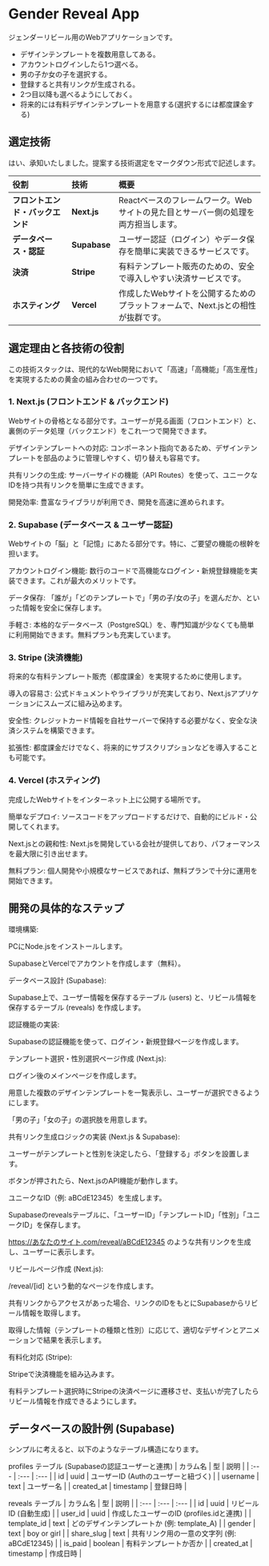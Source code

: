 # Gender Reveal App

ジェンダーリビール用のWebアプリケーションです。


* デザインテンプレートを複数用意してある。
* アカウントログインしたら1つ選べる。
* 男の子か女の子を選択する。
* 登録すると共有リンクが生成される。
* 2つ目以降も選べるようにしておく。
* 将来的には有料デザインテンプレートを用意する(選択するには都度課金する)

## 選定技術

はい、承知いたしました。提案する技術選定をマークダウン形式で記述します。

| 役割 | 技術 | 概要 |
| :--- | :--- | :--- |
| **フロントエンド・バックエンド** | **Next.js** | Reactベースのフレームワーク。Webサイトの見た目とサーバー側の処理を両方担当します。 |
| **データベース・認証** | **Supabase** | ユーザー認証（ログイン）やデータ保存を簡単に実装できるサービスです。 |
| **決済** | **Stripe** | 有料テンプレート販売のための、安全で導入しやすい決済サービスです。 |
| **ホスティング** | **Vercel** | 作成したWebサイトを公開するためのプラットフォームで、Next.jsとの相性が抜群です。 |

## 選定理由と各技術の役割
この技術スタックは、現代的なWeb開発において「高速」「高機能」「高生産性」を実現するための黄金の組み合わせの一つです。

### 1. Next.js (フロントエンド & バックエンド)
Webサイトの骨格となる部分です。ユーザーが見る画面（フロントエンド）と、裏側のデータ処理（バックエンド）をこれ一つで開発できます。

デザインテンプレートへの対応: コンポーネント指向であるため、デザインテンプレートを部品のように管理しやすく、切り替えも容易です。

共有リンクの生成: サーバーサイドの機能（API Routes）を使って、ユニークなIDを持つ共有リンクを簡単に生成できます。

開発効率: 豊富なライブラリが利用でき、開発を高速に進められます。

### 2. Supabase (データベース & ユーザー認証)
Webサイトの「脳」と「記憶」にあたる部分です。特に、ご要望の機能の根幹を担います。

アカウントログイン機能: 数行のコードで高機能なログイン・新規登録機能を実装できます。これが最大のメリットです。

データ保存: 「誰が」「どのテンプレートで」「男の子/女の子」を選んだか、といった情報を安全に保存します。

手軽さ: 本格的なデータベース（PostgreSQL）を、専門知識が少なくても簡単に利用開始できます。無料プランも充実しています。

### 3. Stripe (決済機能)
将来的な有料テンプレート販売（都度課金）を実現するために使用します。

導入の容易さ: 公式ドキュメントやライブラリが充実しており、Next.jsアプリケーションにスムーズに組み込めます。

安全性: クレジットカード情報を自社サーバーで保持する必要がなく、安全な決済システムを構築できます。

拡張性: 都度課金だけでなく、将来的にサブスクリプションなどを導入することも可能です。

### 4. Vercel (ホスティング)
完成したWebサイトをインターネット上に公開する場所です。

簡単なデプロイ: ソースコードをアップロードするだけで、自動的にビルド・公開してくれます。

Next.jsとの親和性: Next.jsを開発している会社が提供しており、パフォーマンスを最大限に引き出せます。

無料プラン: 個人開発や小規模なサービスであれば、無料プランで十分に運用を開始できます。

## 開発の具体的なステップ
環境構築:

PCにNode.jsをインストールします。

SupabaseとVercelでアカウントを作成します（無料）。

データベース設計 (Supabase):

Supabase上で、ユーザー情報を保存するテーブル (users) と、リビール情報を保存するテーブル (reveals) を作成します。

認証機能の実装:

Supabaseの認証機能を使って、ログイン・新規登録ページを作成します。

テンプレート選択・性別選択ページ作成 (Next.js):

ログイン後のメインページを作成します。

用意した複数のデザインテンプレートを一覧表示し、ユーザーが選択できるようにします。

「男の子」「女の子」の選択肢を用意します。

共有リンク生成ロジックの実装 (Next.js & Supabase):

ユーザーがテンプレートと性別を決定したら、「登録する」ボタンを設置します。

ボタンが押されたら、Next.jsのAPI機能が動作します。

ユニークなID（例: aBCdE12345）を生成します。

Supabaseのrevealsテーブルに、「ユーザーID」「テンプレートID」「性別」「ユニークID」を保存します。

https://あなたのサイト.com/reveal/aBCdE12345 のような共有リンクを生成し、ユーザーに表示します。

リビールページ作成 (Next.js):

/reveal/[id] という動的なページを作成します。

共有リンクからアクセスがあった場合、リンクのIDをもとにSupabaseからリビール情報を取得します。

取得した情報（テンプレートの種類と性別）に応じて、適切なデザインとアニメーションで結果を表示します。

有料化対応 (Stripe):

Stripeで決済機能を組み込みます。

有料テンプレート選択時にStripeの決済ページに遷移させ、支払いが完了したらリビール情報を作成できるようにします。

## データベースの設計例 (Supabase)
シンプルに考えると、以下のようなテーブル構造になります。

profiles テーブル (Supabaseの認証ユーザーと連携)
| カラム名 | 型 | 説明 |
| :--- | :--- | :--- |
| id | uuid | ユーザーID (Authのユーザーと紐づく) |
| username | text | ユーザー名 |
| created_at | timestamp | 登録日時 |

reveals テーブル
| カラム名 | 型 | 説明 |
| :--- | :--- | :--- |
| id | uuid | リビールID (自動生成) |
| user_id | uuid | 作成したユーザーのID (profiles.idと連携) |
| template_id | text | どのデザインテンプレートか (例: template_A) |
| gender | text | boy or girl |
| share_slug | text | 共有リンク用の一意の文字列 (例: aBCdE12345) |
| is_paid | boolean | 有料テンプレートか否か |
| created_at | timestamp | 作成日時 |